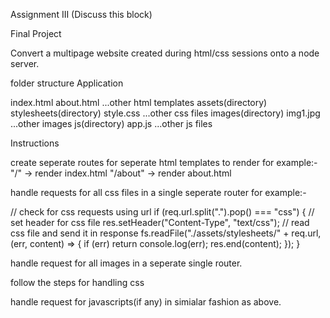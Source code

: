 Assignment III
(Discuss this block)

Final Project

Convert a multipage website created during html/css sessions onto a node server.

folder structure
Application

index.html
about.html
...other html templates
assets(directory)
stylesheets(directory)
style.css
...other css files
images(directory)
img1.jpg
...other images
js(directory)
app.js
...other js files

Instructions

create seperate routes for seperate html templates to render for example:-
"/" -> render index.html
"/about" -> render about.html

handle requests for all css files in a single seperate router for example:-

// check for css requests using url
if (req.url.split(".").pop() === "css") {
  // set header for css file
  res.setHeader("Content-Type", "text/css");
  // read css file and send it in response
  fs.readFile("./assets/stylesheets/" + req.url, (err, content) => {
    if (err) return console.log(err);
    res.end(content);
  });
}

handle request for all images in a seperate single router.

follow the steps for handling css

handle request for javascripts(if any) in simialar fashion as above.